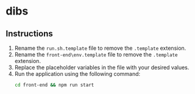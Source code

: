 # dibs

## Instructions

1. Rename the `run.sh.template` file to remove the `.template` extension.
2. Rename the `front-end\env.template` file to remove the `.template` extension.
3. Replace the placeholder variables in the file with your desired values.
4. Run the application using the following command:
    ```bash
   cd front-end && npm run start
    ```